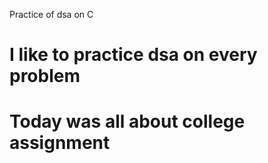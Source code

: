 Practice of dsa on C


# I like to practice dsa on every problem

# Today was all about college assignment
